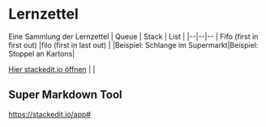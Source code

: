 # Lernzettel
Eine Sammlung der Lernzettel
| Queue | Stack | List |
|--|--|--
| Fifo (first in first out)  |filo (first in last out)  |
|Beispiel: Schlange im Supermarkt|Beispiel: Stoppel an Kartons|



<!--stackedit_data:
eyJoaXN0b3J5IjpbLTE3MDMwMTU0NSwxNjkxMjU5NzddfQ==
-->
[Hier stackedit.io öffnen](https://stackedit.io/app#providerId=githubWorkspace&owner=INFOGruppeC&repo=Lernzettel&branch=main) |  |

## Super Markdown Tool
https://stackedit.io/app#
<!--stackedit_data:
eyJoaXN0b3J5IjpbMTYwMjQwNzczMywtMTgxNjYzOTcxOV19
-->
